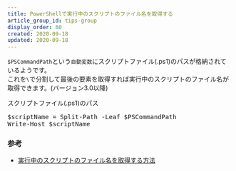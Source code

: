 ```yaml
---
title: PowerShellで実行中のスクリプトのファイル名を取得する
article_group_id: tips-group
display_order: 60
created: 2020-09-18
updated: 2020-09-18
---
```

`$PSCommandPath`という`自動変数`にスクリプトファイル(.ps1)のパスが格納されているようです。  
これを`\`で分割して最後の要素を取得すれば実行中のスクリプトのファイル名が取得できます。(バージョン3.0以降)

<div class="code-box">
<div class="title">スクリプトファイル(.ps1)のパス</div>
<pre>
$scriptName = Split-Path -Leaf $PSCommandPath
Write-Host $scriptName
</pre>
</div>

### <a name="get-the-file-name-of-the-running-script-reference">参考</a>

- [実行中のスクリプトのファイル名を取得する方法](https://bayashita.com/p/entry/show/207)

